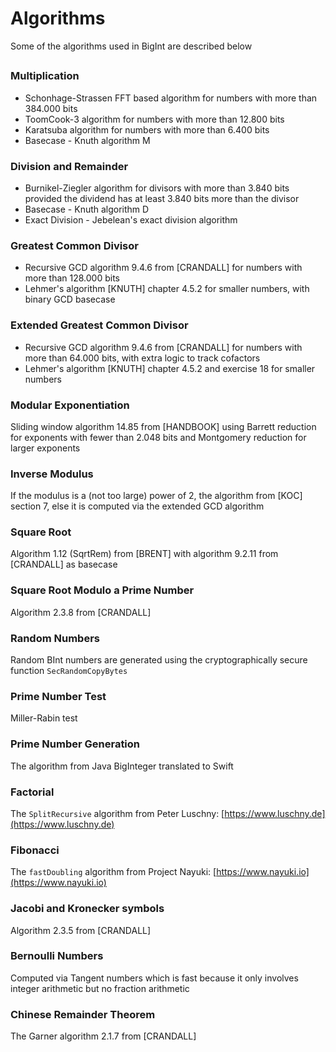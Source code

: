 # Algorithms

Some of the algorithms used in BigInt are described below

## 

### Multiplication
* Schonhage-Strassen FFT based algorithm for numbers with more than 384.000 bits
* ToomCook-3 algorithm for numbers with more than 12.800 bits
* Karatsuba algorithm for numbers with more than 6.400 bits
* Basecase - Knuth algorithm M

### Division and Remainder
* Burnikel-Ziegler algorithm for divisors with more than 3.840 bits provided the dividend has at least 3.840 bits more than the divisor
* Basecase - Knuth algorithm D
* Exact Division - Jebelean's exact division algorithm

### Greatest Common Divisor
* Recursive GCD algorithm 9.4.6 from [CRANDALL] for numbers with more than 128.000 bits
* Lehmer's algorithm [KNUTH] chapter 4.5.2 for smaller numbers, with binary GCD basecase

### Extended Greatest Common Divisor
* Recursive GCD algorithm 9.4.6 from [CRANDALL] for numbers with more than 64.000 bits, with extra logic to track cofactors
* Lehmer's algorithm [KNUTH] chapter 4.5.2 and exercise 18 for smaller numbers

### Modular Exponentiation
Sliding window algorithm 14.85 from [HANDBOOK] using Barrett reduction for exponents with fewer than 2.048 bits
and Montgomery reduction for larger exponents

### Inverse Modulus
If the modulus is a (not too large) power of 2, the algorithm from [KOC] section 7,
else it is computed via the extended GCD algorithm

### Square Root
Algorithm 1.12 (SqrtRem) from [BRENT] with algorithm 9.2.11 from [CRANDALL] as basecase

### Square Root Modulo a Prime Number
Algorithm 2.3.8 from [CRANDALL]

### Random Numbers
Random BInt numbers are generated using the cryptographically secure function `SecRandomCopyBytes`

### Prime Number Test
Miller-Rabin test

### Prime Number Generation
The algorithm from Java BigInteger translated to Swift

### Factorial
The `SplitRecursive` algorithm from Peter Luschny: [https://www.luschny.de](https://www.luschny.de)

### Fibonacci
The `fastDoubling` algorithm from Project Nayuki: [https://www.nayuki.io](https://www.nayuki.io)

### Jacobi and Kronecker symbols
Algorithm 2.3.5 from [CRANDALL]

### Bernoulli Numbers
Computed via Tangent numbers which is fast because it only involves integer arithmetic
but no fraction arithmetic

### Chinese Remainder Theorem
The Garner algorithm 2.1.7 from [CRANDALL]

